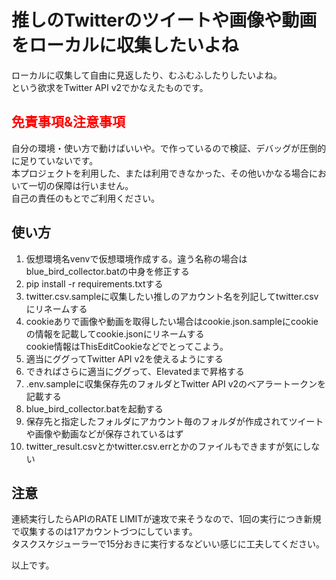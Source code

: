 # 推しのTwitterのツイートや画像や動画をローカルに収集したいよね

ローカルに収集して自由に見返したり、むふむふしたりしたいよね。  
という欲求をTwitter API v2でかなえたものです。

## <span style="color:red">免責事項&注意事項</span>

自分の環境・使い方で動けばいいや。で作っているので検証、デバッグが圧倒的に足りていないです。  
本プロジェクトを利用した、または利用できなかった、その他いかなる場合において一切の保障は行いません。  
自己の責任のもとでご利用ください。

## 使い方

1. 仮想環境名venvで仮想環境作成する。違う名称の場合はblue_bird_collector.batの中身を修正する
1. pip install -r requirements.txtする
1. twitter.csv.sampleに収集したい推しのアカウント名を列記してtwitter.csvにリネームする
1. cookieありで画像や動画を取得したい場合はcookie.json.sampleにcookieの情報を記載してcookie.jsonにリネームする  
cookie情報はThisEditCookieなどでとってこよう。
1. 適当にググってTwitter API v2を使えるようにする
1. できればさらに適当にググって、Elevatedまで昇格する
1. .env.sampleに収集保存先のフォルダとTwitter API v2のベアラートークンを記載する
1. blue_bird_collector.batを起動する
1. 保存先と指定したフォルダにアカウント毎のフォルダが作成されてツイートや画像や動画などが保存されているはず
1. twitter_result.csvとかtwitter.csv.errとかのファイルもできますが気にしない

## 注意

連続実行したらAPIのRATE LIMITが速攻で来そうなので、1回の実行につき新規で収集するのは1アカウントづつにしています。  
タスクスケジューラーで15分おきに実行するなどいい感じに工夫してください。  
  
以上です。
